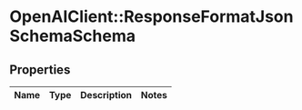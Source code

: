 # OpenAIClient::ResponseFormatJsonSchemaSchema

## Properties
Name | Type | Description | Notes
------------ | ------------- | ------------- | -------------

